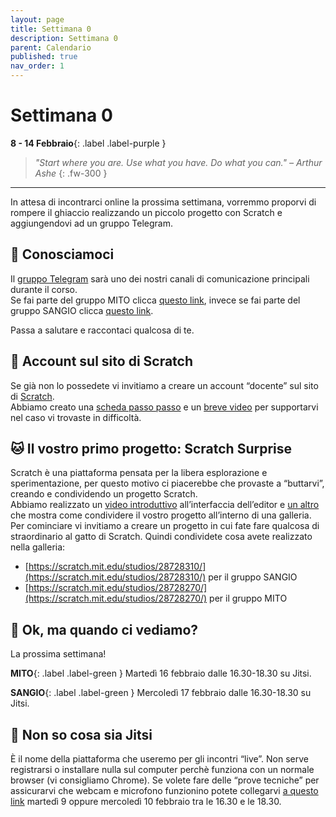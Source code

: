 ```yaml
---
layout: page
title: Settimana 0
description: Settimana 0
parent: Calendario
published: true
nav_order: 1
---
```


# Settimana 0

**8 - 14 Febbraio**{: .label .label-purple }


> _"Start where you are. Use what you have. Do what you can." – Arthur Ashe_
{: .fw-300 }


<object width="540" height="390" data="https://drive.google.com/file/d/1aRw2GOSGS2Sgdh2VtcFMJqQAhY6meL81/preview?resourcekey=null" class="d-block" style="margin: 0 auto"></object>


---

In attesa di incontrarci online la prossima settimana, vorremmo proporvi di rompere il ghiaccio realizzando un piccolo progetto con Scratch e aggiungendovi ad un gruppo Telegram.

## 👋 Conosciamoci

Il [gruppo Telegram](telegram.md) sarà uno dei nostri canali di comunicazione principali durante il corso. <br> Se fai parte del gruppo MITO clicca [questo link](https://t.me/joinchat/I26Kn4St5I3d3ygl), invece se fai parte del gruppo SANGIO clicca [questo link](https://t.me/joinchat/IBcvTPhqYTcW9ELB).

Passa a salutare e raccontaci qualcosa di te.


## 🎩 Account sul sito di Scratch

Se già non lo possedete vi invitiamo a creare un account “docente” sul sito di [Scratch](https://scratch.mit.edu/). <br>Abbiamo creato una [scheda passo passo](https://drive.google.com/file/d/15vSB3cX5z90ZMdcZvEyF-vXvYIszn9GK/view?usp=sharing) e un [breve video](https://drive.google.com/file/d/1DHs0tf7JV-3chuk1WiG3K2pADbzmF2-b/view?usp=sharing) per supportarvi nel caso vi trovaste in difficoltà.


## 🐱 Il vostro primo progetto: Scratch Surprise

Scratch è una piattaforma pensata per la libera esplorazione e sperimentazione, per questo motivo ci piacerebbe che provaste a “buttarvi”, creando e condividendo un progetto Scratch.<br>
Abbiamo realizzato un [video introduttivo](https://drive.google.com/file/d/14MNXMo2yTIG50te4scBvZN12seYc9513/view?usp=sharing) all’interfaccia dell’editor e [un altro](https://drive.google.com/file/d/1kO9k1EX1fn8MxGqyK0O1Qe7nC4kLEXeQ/view?usp=sharing) che mostra come condividere il vostro progetto all’interno di una galleria.<br>
Per cominciare vi invitiamo a creare un progetto in cui fate fare qualcosa di straordinario al gatto di Scratch. Quindi condividete cosa avete realizzato nella galleria:
- [https://scratch.mit.edu/studios/28728310/](https://scratch.mit.edu/studios/28728310/) per il gruppo SANGIO
- [https://scratch.mit.edu/studios/28728270/](https://scratch.mit.edu/studios/28728270/) per il gruppo MITO

## 📆 Ok, ma quando ci vediamo?

La prossima settimana!

**MITO**{: .label .label-green }
Martedì 16 febbraio dalle 16.30-18.30 su Jitsi. 

**SANGIO**{: .label .label-green }
Mercoledì 17 febbraio dalle 16.30-18.30 su Jitsi. 


## 🤔 Non so cosa sia Jitsi

È il nome della piattaforma che useremo per gli incontri “live”. Non serve registrarsi o installare nulla sul computer perchè funziona con un normale browser (vi consigliamo Chrome). 
Se volete fare delle “prove tecniche” per assicurarvi che webcam e microfono funzionino potete collegarvi [a questo link](https://meet.jit.si/lcl-doors-techtest) martedì 9 oppure mercoledì 10 febbraio tra le 16.30 e le 18.30. 


